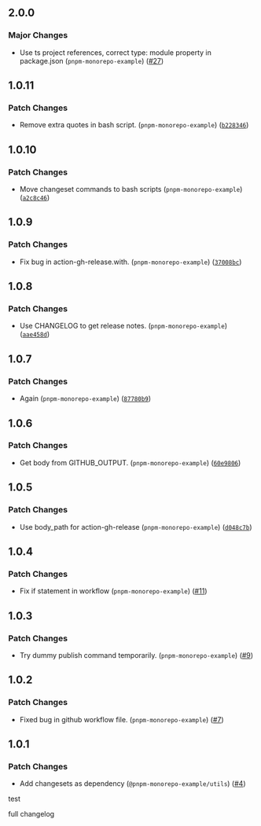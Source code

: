 
## 2.0.0

### Major Changes

- Use ts project references, correct type: module property in package.json (`pnpm-monorepo-example`) ([#27](https://github.com/keller-mark/pnpm-monorepo-example/pull/27))


## 1.0.11

### Patch Changes

- Remove extra quotes in bash script. (`pnpm-monorepo-example`) ([`b228346`](https://github.com/keller-mark/pnpm-monorepo-example/commit/b228346a979d40369c0a012a0fe5caead25572de))


## 1.0.10

### Patch Changes

- Move changeset commands to bash scripts (`pnpm-monorepo-example`) ([`a2c8c46`](https://github.com/keller-mark/pnpm-monorepo-example/commit/a2c8c465662d919592d216400a965d97b305819b))


## 1.0.9

### Patch Changes

- Fix bug in action-gh-release.with. (`pnpm-monorepo-example`) ([`37008bc`](https://github.com/keller-mark/pnpm-monorepo-example/commit/37008bc4c87a91852749b198b41285e3521609f2))


## 1.0.8

### Patch Changes

- Use CHANGELOG to get release notes. (`pnpm-monorepo-example`) ([`aae458d`](https://github.com/keller-mark/pnpm-monorepo-example/commit/aae458deacfea82715027cd007111cf59bd24596))


## 1.0.7

### Patch Changes

- Again (`pnpm-monorepo-example`) ([`87780b9`](https://github.com/keller-mark/pnpm-monorepo-example/commit/87780b9d35408bf4019b3dd0362a8701c43c006b))


## 1.0.6

### Patch Changes

- Get body from GITHUB_OUTPUT. (`pnpm-monorepo-example`) ([`60e9806`](https://github.com/keller-mark/pnpm-monorepo-example/commit/60e980619f7f528d630f559bc083fe1dab9c00cd))


## 1.0.5

### Patch Changes

- Use body_path for action-gh-release (`pnpm-monorepo-example`) ([`d048c7b`](https://github.com/keller-mark/pnpm-monorepo-example/commit/d048c7bac56e790c0ff50939b0f46ab4fa140af7))


## 1.0.4

### Patch Changes

- Fix if statement in workflow (`pnpm-monorepo-example`) ([#11](https://github.com/keller-mark/pnpm-monorepo-example/pull/11))


## 1.0.3

### Patch Changes

- Try dummy publish command temporarily. (`pnpm-monorepo-example`) ([#9](https://github.com/keller-mark/pnpm-monorepo-example/pull/9))


## 1.0.2

### Patch Changes

- Fixed bug in github workflow file. (`pnpm-monorepo-example`) ([#7](https://github.com/keller-mark/pnpm-monorepo-example/pull/7))


## 1.0.1

### Patch Changes

- Add changesets as dependency (`@pnpm-monorepo-example/utils`) ([#4](https://github.com/keller-mark/pnpm-monorepo-example/pull/4))

test

full changelog